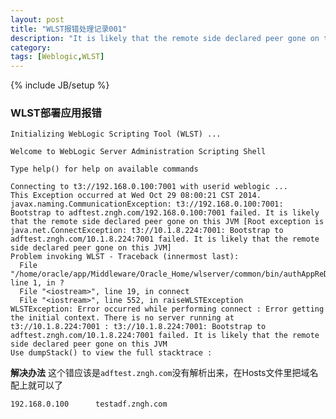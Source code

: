 ```yaml
---
layout: post
title: "WLST报错处理记录001"
description: "It is likely that the remote side declared peer gone on this JVM"
category: 
tags: [Weblogic,WLST]
---
```

{% include JB/setup %}

### WLST部署应用报错

    Initializing WebLogic Scripting Tool (WLST) ...
    
    Welcome to WebLogic Server Administration Scripting Shell
    
    Type help() for help on available commands
    
    Connecting to t3://192.168.0.100:7001 with userid weblogic ...
    This Exception occurred at Wed Oct 29 08:00:21 CST 2014.
    javax.naming.CommunicationException: t3://192.168.0.100:7001: Bootstrap to adftest.zngh.com/192.168.0.100:7001 failed. It is likely that the remote side declared peer gone on this JVM [Root exception is java.net.ConnectException: t3://10.1.8.224:7001: Bootstrap to adftest.zngh.com/10.1.8.224:7001 failed. It is likely that the remote side declared peer gone on this JVM]
    Problem invoking WLST - Traceback (innermost last):
      File "/home/oracle/app/Middleware/Oracle_Home/wlserver/common/bin/authAppReDeploy.py", line 1, in ?
      File "<iostream>", line 19, in connect
      File "<iostream>", line 552, in raiseWLSTException
    WLSTException: Error occurred while performing connect : Error getting the initial context. There is no server running at t3://10.1.8.224:7001 : t3://10.1.8.224:7001: Bootstrap to adftest.zngh.com/10.1.8.224:7001 failed. It is likely that the remote side declared peer gone on this JVM 
    Use dumpStack() to view the full stacktrace :

**解决办法**
这个错应该是`adftest.zngh.com`没有解析出来，在Hosts文件里把域名配上就可以了

    192.168.0.100      testadf.zngh.com
